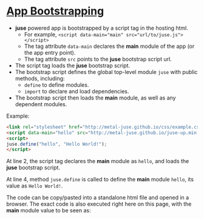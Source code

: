 # [App Bootstrapping](..)

* **juse** powered app is bootstrapped by a script tag in the hosting html.
    * For example, `<script data-main="main" src="url/to/juse.js"></script>`
    * The tag attribute `data-main` declares the **main** module of the app (or the app entry point).
    * The tag attribute `src` points to the **juse** bootstrap script url.
* The script tag loads the **juse** bootstrap script.
* The bootstrap script defines the global top-level module `juse` with public methods, including:
    * `define` to define modules.
    * `import` to declare and load dependencies.
* The bootstrap script then loads the **main** module, as well as any dependent modules.

Example:

```html
<link rel="stylesheet" href="http://metal-juse.github.io/css/example.css"/>
<script data-main="hello" src="http://metal-juse.github.io/juse-up.min.js"></script>
<script>
juse.define("hello", "Hello World!");
</script>
```

At line 2, the script tag declares the **main** module as `hello`, and loads the **juse** bootstrap script.

At line 4, method `juse.define` is called to define the **main** module `hello`, its value as `Hello World!`.

The code can be copy/pasted into a standalone html file and opened in a browser.
The exact code is also executed right here on this page, with the **main** module value to be seen as:

<section>
<link rel="stylesheet" href="http://metal-juse.github.io/css/example.css"/>
<script data-main="hello" src="http://metal-juse.github.io/juse-up.min.js"></script>
<script>
juse.define("hello", "Hello World!");
</script>
</section>

